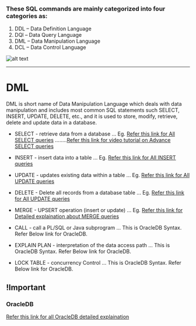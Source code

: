 ### These SQL commands are mainly categorized into four categories as:

1. DDL – Data Definition Language
2. DQl – Data Query Language
3. DML – Data Manipulation Language
4. DCL – Data Control Language

![alt text](https://media.geeksforgeeks.org/wp-content/cdn-uploads/20190826175059/Types-of-SQL-Commands.jpg "Diagram 1")

---------------------

# DML
DML is short name of Data Manipulation Language which deals with data manipulation and includes most common SQL statements such SELECT, INSERT, UPDATE, DELETE, etc., and it is used to store, modify, retrieve, delete and update data in a database.

* SELECT - retrieve data from a database
... Eg. [Refer this link for All SELECT queries](https://bytescout.com/blog/20-important-sql-queries.html)
........[Refer this link for video tutorial on Advance SELECT queries](https://youtu.be/s_RJEcMPYNE)

* INSERT - insert data into a table
... Eg. [Refer this link for All INSERT queries](https://www.techonthenet.com/sql/insert.php)

* UPDATE - updates existing data within a table
... Eg. [Refer this link for All UPDATE queries](https://www.techonthenet.com/sql_server/update.php)

* DELETE - Delete all records from a database table
... Eg. [Refer this link for All UPDATE queries](https://www.techonthenet.com/sql/delete.php)

* MERGE - UPSERT operation (insert or update)
... Eg. [Refer this link for Detailed explaination about MERGE queries](https://www.mssqltips.com/sqlservertip/1704/using-merge-in-sql-server-to-insert-update-and-delete-at-the-same-time/)

* CALL - call a PL/SQL or Java subprogram
... This is OracleDB Syntax. Refer Below link for OracleDB.

* EXPLAIN PLAN - interpretation of the data access path
... This is OracleDB Syntax. Refer Below link for OracleDB.

* LOCK TABLE - concurrency Control
... This is OracleDB Syntax. Refer Below link for OracleDB.

## !Important
### OracleDB
[Refer this link for all OracleDB detailed explaination](https://www.techonthenet.com/oracle/index.php)